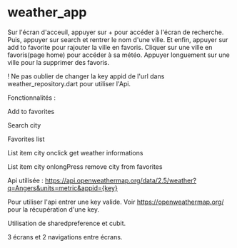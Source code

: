 # weather_app
Sur l'écran d'acceuil, appuyer sur + pour accéder à l'écran de recherche. Puis, appuyer sur search et rentrer le nom d'une ville. Et enfin, appuyer sur add to favorite pour rajouter la ville en favoris. 
Cliquer sur une ville en favoris(page home) pour accéder à sa météo. 
Appuyer longuement sur une ville pour la supprimer des favoris.

! Ne pas oublier de changer la key appid de l'url dans weather_repository.dart pour utiliser l'Api.

Fonctionnalités :

Add to favorites

Search city

Favorites list

List item city onclick get weather informations

List item city onlongPress remove city from favorites

Api utilisée :
https://api.openweathermap.org/data/2.5/weather?q=Angers&units=metric&appid={key}

Pour utiliser l'api entrer une key valide. Voir https://openweathermap.org/ pour la récupération d'une key.

Utilisation de sharedpreference et cubit.

3 écrans et 2 navigations entre écrans.
